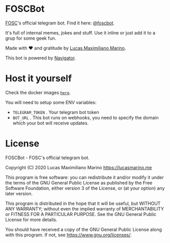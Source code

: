 # FOSCBot

[FOSC](https://fosc.space!)'s official telegram bot. Find it here: [@foscbot](https://t.me/foscbot).

It's full of internal memes, jokes and stuff. Use it inline or just add it to a grup for some geek fun.

Made with ❤️ and gratitude by [Lucas Maximiliano Marino](https://lucasmarino.me).

This bot is powered by [Navigator](https://github.com/navigatorframework/navigator).

# Host it yourself

Check the docker images [`here`](https://hub.docker.com/r/elementh/foscbot).

You will need to setup some ENV variables:

- `TELEGRAM_TOKEN` . Your telegram bot token
- `BOT_URL` . This bot runs on webhooks, you need to specify the domain which your bot will receive updates.

# License
FOSCBot - FOSC's official telegram bot.

Copyright (C) 2020  Lucas Maximiliano Marino <https://lucasmarino.me>

This program is free software: you can redistribute it and/or modify
it under the terms of the GNU General Public License as published by
the Free Software Foundation, either version 3 of the License, or
(at your option) any later version.

This program is distributed in the hope that it will be useful,
but WITHOUT ANY WARRANTY; without even the implied warranty of
MERCHANTABILITY or FITNESS FOR A PARTICULAR PURPOSE.  See the
GNU General Public License for more details.

You should have received a copy of the GNU General Public License
along with this program.  If not, see <https://www.gnu.org/licenses/>.